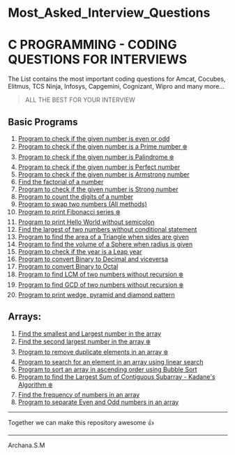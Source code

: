 # Most_Asked_Interview_Questions
C PROGRAMMING - CODING QUESTIONS FOR INTERVIEWS 
=========
 The List contains the most important coding questions for Amcat, Cocubes, Elitmus, TCS Ninja, Infosys, Capgemini, Cognizant, Wipro and many more...<br>


> ALL THE BEST FOR YOUR INTERVIEW



Basic Programs
--------
1. [Program to check if the given number is even or odd](https://github.com/packetprep/coding-questions/blob/master/Basic%20Programs/1_CheckEvenOdd.c)
2. [Program to check if the given number is a Prime number :snowflake:](https://github.com/packetprep/coding-questions/blob/master/Basic%20Programs/2_CheckPrime.c)
3. [Program to check if the given number is Palindrome :snowflake:](https://github.com/packetprep/coding-questions/blob/master/Basic%20Programs/3_CheckPalindrome.c)
4. [Program to check if the given number is Perfect number](https://github.com/packetprep/coding-questions/blob/master/Basic%20Programs/4_CheckPerfect.c)
5. [Program to check if the given number is Armstrong number](https://github.com/packetprep/coding-questions/blob/master/Basic%20Programs/5_CheckArmstrong.c)
6. [Find the factorial of a number](https://github.com/packetprep/coding-questions/blob/master/Basic%20Programs/6_Factorial.c)
7. [Program to check if the given number is Strong number](https://github.com/packetprep/coding-questions/blob/master/Basic%20Programs/7_CheckStrong.c)
8. [Program to count the digits of a number](https://github.com/packetprep/coding-questions/blob/master/Basic%20Programs/8_CountDigits.c)
9. [Program to swap two numbers (All methods)](https://github.com/packetprep/coding-questions/blob/master/Basic%20Programs/9_SwapNumbers.c)
10. [Program to print Fibonacci series :snowflake:](https://github.com/packetprep/coding-questions/blob/master/Basic%20Programs/9_SwapNumbers.c)
11. [Program to print Hello World without semicolon](https://github.com/packetprep/coding-questions/blob/master/Basic%20Programs/11_HelloWorldNoSemiColon.c)
12. [Find the largest of two numbers without conditional statement](https://github.com/packetprep/coding-questions/blob/master/Basic%20Programs/12_LagrestNumWithoutConditional.c)
13. [Program to find the area of a Triangle when sides are given](https://github.com/packetprep/coding-questions/blob/master/Basic%20Programs/13_AreaOfTriangle.c)
14. [Program to find the volume of a Sphere when radius is given](https://github.com/packetprep/coding-questions/blob/master/Basic%20Programs/14_VolumeOfSphere.c)
15. [Program to check if the year is a Leap year](https://github.com/packetprep/coding-questions/blob/master/Basic%20Programs/15_LeapYear.c)
16. [Program to convert Binary to Decimal and viceversa](https://github.com/packetprep/coding-questions/blob/master/Basic%20Programs/16_DecimalBinaryConverter.c)
17. [Program to convert Binary to Octal ](https://github.com/packetprep/coding-questions/blob/master/Basic%20Programs/17_BinaryOctalConverter.c)
18. [Program to find LCM of two numbers without recursion :snowflake:](https://github.com/packetprep/coding-questions/blob/master/Basic%20Programs/18_LCM.c)
19. [Program to find GCD of two numbers without recursion :snowflake:](https://github.com/packetprep/coding-questions/blob/master/Basic%20Programs/19_GCD.c)
20. [Program to print wedge, pyramid and diamond pattern](https://github.com/packetprep/coding-questions/blob/master/Basic%20Programs/20_Pattern.c)


Arrays:
----------------
1. [Find the smallest and Largest number in the array](https://github.com/packetprep/coding-questions/blob/master/Arrays/1_FindLargestSmallestInArray.c)
2. [Find the second largest number in the array :snowflake:](https://github.com/packetprep/coding-questions/blob/master/Arrays/2_FindSecondLargest.c)
3. [Program to remove duplicate elements in an array :snowflake:](https://github.com/packetprep/coding-questions/blob/master/Arrays/3_RemoveDuplicates.c)
4. [Program to search for an element in an array using linear search](https://github.com/packetprep/coding-questions/blob/master/Arrays/4_LinearSearch.c)
5. [Program to sort an array in ascending order using Bubble Sort](https://github.com/packetprep/coding-questions/blob/master/Arrays/5_BubbleSort.c)
6. [Program to find the Largest Sum of Contiguous Subarray - Kadane's Algorithm :snowflake:](
https://github.com/packetprep/coding-questions/blob/master/Arrays/6_LargestSumContiguousSubArray.c)
7. [Find the frequency of numbers in an array](https://github.com/packetprep/coding-questions/blob/master/Arrays/7_FrequencyCounter.c)
8. [Program to separate Even and Odd numbers in an array ](https://github.com/packetprep/coding-questions/blob/master/Arrays/8_SeparateEvenOddInArray.c ) 

---

Together we can make this repository awesome :thumbsup:

---

Archana.S.M








